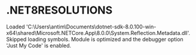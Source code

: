 # .NET8RESOLUTIONS
Loaded 'C:\Users\antim\Documents\dotnet-sdk-8.0.100-win-x64\shared\Microsoft.NETCore.App\8.0.0\System.Reflection.Metadata.dll'. Skipped loading symbols. Module is optimized and the debugger option 'Just My Code' is enabled.
